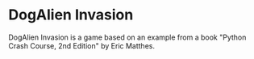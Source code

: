 # DogAlien Invasion
DogAlien Invasion is a game based on an example from a book "Python Crash Course, 2nd Edition" by Eric Matthes.
